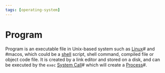 ```yaml
---
tags: [operating-system]
---
```


# Program

Program is an executable file in Unix-based system such as
[Linux](202204081225.md)# and #macos, which could be a [shell](202210062318.md)
script, shell command, compiled file or object code file. It is created by a
link editor and stored on a disk, and can be executed by the `exec`
[System Call](202210062303.md)# which will create a [Process](202210062301.md)#.
